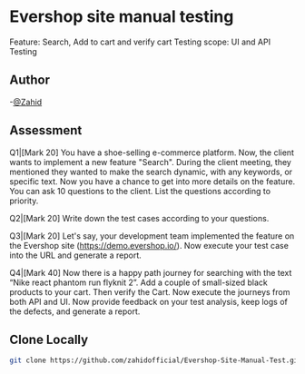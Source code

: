 # Evershop site manual testing
Feature: Search, Add to cart and verify cart 
Testing scope: UI and API Testing


## Author
-[@Zahid](https://github.com/zahidofficial)


## Assessment 
Q1|[Mark 20] You have a shoe-selling e-commerce platform. Now, the client wants to implement a new feature "Search". During the client meeting, they mentioned they wanted to make the search dynamic, with any keywords, or specific text. Now you have a chance to get into more details on the feature. You can ask 10 questions to the client. List the questions according to priority.

Q2|[Mark 20] Write down the test cases according to your questions.

Q3|[Mark 20] Let's say, your development team implemented the feature on the  Evershop site (https://demo.evershop.io/). Now execute your test case into the URL and generate a report.

Q4|[Mark 40] Now there is a happy path journey for searching with the text “Nike react phantom run flyknit 2”. Add a couple of small-sized black products to your cart. Then verify the Cart. Now execute the journeys from both API and UI. Now provide feedback on your test analysis, keep logs of the defects, and generate a report.


## Clone Locally
```bash
git clone https://github.com/zahidofficial/Evershop-Site-Manual-Test.git
```